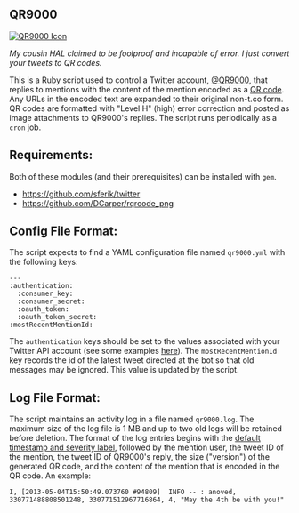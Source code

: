 QR9000
------

[![QR9000 Icon](https://raw.github.com/anoved/QR9000/master/Icon/QR9000.png)](https://github.com/anoved/QR9000/tree/master/Icon)

*My cousin HAL claimed to be foolproof and incapable of error. I just convert your tweets to QR codes.*

This is a Ruby script used to control a Twitter account, [@QR9000](https://twitter.com/QR9000), that replies to mentions with the content of the mention encoded as a [QR code](https://twitter.com/QR9000). Any URLs in the encoded text are expanded to their original non-t.co form. QR codes are formatted with "Level H" (high) error correction and posted as image attachments to QR9000's replies. The script runs periodically as a `cron` job.

Requirements:
-------------

Both of these modules (and their prerequisites) can be installed with `gem`.

- <https://github.com/sferik/twitter>
- <https://github.com/DCarper/rqrcode_png>

Config File Format:
-------------------

The script expects to find a YAML configuration file named `qr9000.yml` with the following keys:

	--- 
	:authentication: 
	  :consumer_key: 
	  :consumer_secret: 
	  :oauth_token: 
	  :oauth_token_secret: 
	:mostRecentMentionId: 

The `authentication` keys should be set to the values associated with your Twitter API account (see some examples [here](https://github.com/sferik/twitter#configuration)). The `mostRecentMentionId` key records the id of the latest tweet directed at the bot so that old messages may be ignored. This value is updated by the script.

Log File Format:
----------------

The script maintains an activity log in a file named `qr9000.log`. The maximum size of the log file is 1 MB and up to two old logs will be retained before deletion. The format of the log entries begins with the [default timestamp and severity label](http://www.ruby-doc.org/stdlib-1.9.3/libdoc/logger/rdoc/Logger.html#label-Format), followed by the mention user, the tweet ID of the mention, the tweet ID of QR9000's reply, the size ("version") of the generated QR code, and the content of the mention that is encoded in the QR code. An example: 

	I, [2013-05-04T15:50:49.073760 #94809]  INFO -- : anoved, 330771488808501248, 330771512967716864, 4, "May the 4th be with you!"

